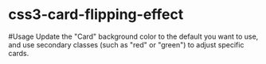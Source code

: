 css3-card-flipping-effect
=========================
#Usage
Update the "Card" background color to the default you want to use, and use secondary classes (such as "red" or "green") to adjust specific cards.
